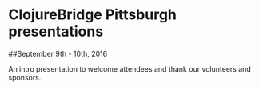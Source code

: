 # ClojureBridge Pittsburgh presentations

##September 9th - 10th, 2016

An intro presentation to welcome attendees and thank our volunteers and sponsors.
